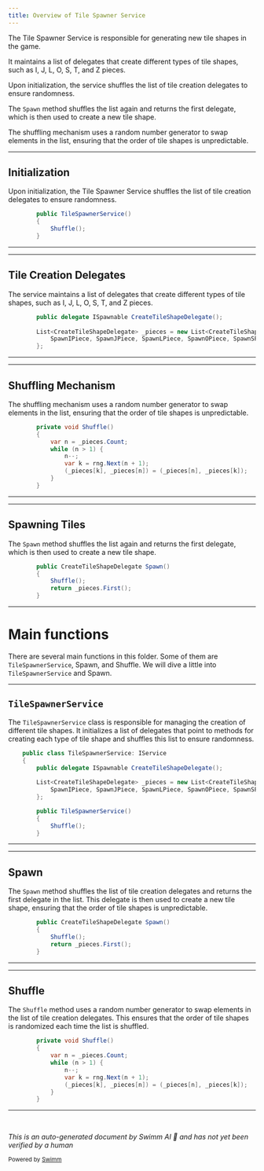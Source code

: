 ```yaml
---
title: Overview of Tile Spawner Service
---
```

The Tile Spawner Service is responsible for generating new tile shapes in the game.

It maintains a list of delegates that create different types of tile shapes, such as I, J, L, O, S, T, and Z pieces.

Upon initialization, the service shuffles the list of tile creation delegates to ensure randomness.

The <SwmToken path="unity/four-block/Assets/game/logic/tilespawner/TileSpawnerService.cs" pos="31:5:5" line-data="        public CreateTileShapeDelegate Spawn()">`Spawn`</SwmToken> method shuffles the list again and returns the first delegate, which is then used to create a new tile shape.

The shuffling mechanism uses a random number generator to swap elements in the list, ensuring that the order of tile shapes is unpredictable.

<SwmSnippet path="/unity/four-block/Assets/game/logic/tilespawner/TileSpawnerService.cs" line="18">

---

## Initialization

Upon initialization, the Tile Spawner Service shuffles the list of tile creation delegates to ensure randomness.

```c#
        public TileSpawnerService()
        {
            Shuffle();
        }
```

---

</SwmSnippet>

<SwmSnippet path="/unity/four-block/Assets/game/logic/tilespawner/TileSpawnerService.cs" line="12">

---

## Tile Creation Delegates

The service maintains a list of delegates that create different types of tile shapes, such as I, J, L, O, S, T, and Z pieces.

```c#
        public delegate ISpawnable CreateTileShapeDelegate();
        
        List<CreateTileShapeDelegate> _pieces = new List<CreateTileShapeDelegate>{
            SpawnIPiece, SpawnJPiece, SpawnLPiece, SpawnOPiece, SpawnSPiece, SpawnTPiece, SpawnZPiece
        };
```

---

</SwmSnippet>

<SwmSnippet path="/unity/four-block/Assets/game/logic/tilespawner/TileSpawnerService.cs" line="38">

---

## Shuffling Mechanism

The shuffling mechanism uses a random number generator to swap elements in the list, ensuring that the order of tile shapes is unpredictable.

```c#
        private void Shuffle()  
        {  
            var n = _pieces.Count;  
            while (n > 1) {  
                n--;  
                var k = rng.Next(n + 1);  
                (_pieces[k], _pieces[n]) = (_pieces[n], _pieces[k]);
            }  
        }
```

---

</SwmSnippet>

<SwmSnippet path="/unity/four-block/Assets/game/logic/tilespawner/TileSpawnerService.cs" line="31">

---

## Spawning Tiles

The <SwmToken path="unity/four-block/Assets/game/logic/tilespawner/TileSpawnerService.cs" pos="31:5:5" line-data="        public CreateTileShapeDelegate Spawn()">`Spawn`</SwmToken> method shuffles the list again and returns the first delegate, which is then used to create a new tile shape.

```c#
        public CreateTileShapeDelegate Spawn()
        {
            Shuffle();
            return _pieces.First();
        }
```

---

</SwmSnippet>

# Main functions

There are several main functions in this folder. Some of them are <SwmToken path="unity/four-block/Assets/game/logic/tilespawner/TileSpawnerService.cs" pos="10:5:5" line-data="    public class TileSpawnerService: IService">`TileSpawnerService`</SwmToken>, Spawn, and Shuffle. We will dive a little into <SwmToken path="unity/four-block/Assets/game/logic/tilespawner/TileSpawnerService.cs" pos="10:5:5" line-data="    public class TileSpawnerService: IService">`TileSpawnerService`</SwmToken> and Spawn.

<SwmSnippet path="/unity/four-block/Assets/game/logic/tilespawner/TileSpawnerService.cs" line="10">

---

## <SwmToken path="unity/four-block/Assets/game/logic/tilespawner/TileSpawnerService.cs" pos="10:5:5" line-data="    public class TileSpawnerService: IService">`TileSpawnerService`</SwmToken>

The <SwmToken path="unity/four-block/Assets/game/logic/tilespawner/TileSpawnerService.cs" pos="10:5:5" line-data="    public class TileSpawnerService: IService">`TileSpawnerService`</SwmToken> class is responsible for managing the creation of different tile shapes. It initializes a list of delegates that point to methods for creating each type of tile shape and shuffles this list to ensure randomness.

```c#
    public class TileSpawnerService: IService
    {
        public delegate ISpawnable CreateTileShapeDelegate();
        
        List<CreateTileShapeDelegate> _pieces = new List<CreateTileShapeDelegate>{
            SpawnIPiece, SpawnJPiece, SpawnLPiece, SpawnOPiece, SpawnSPiece, SpawnTPiece, SpawnZPiece
        };

        public TileSpawnerService()
        {
            Shuffle();
        }
```

---

</SwmSnippet>

<SwmSnippet path="/unity/four-block/Assets/game/logic/tilespawner/TileSpawnerService.cs" line="31">

---

## Spawn

The <SwmToken path="unity/four-block/Assets/game/logic/tilespawner/TileSpawnerService.cs" pos="31:5:5" line-data="        public CreateTileShapeDelegate Spawn()">`Spawn`</SwmToken> method shuffles the list of tile creation delegates and returns the first delegate in the list. This delegate is then used to create a new tile shape, ensuring that the order of tile shapes is unpredictable.

```c#
        public CreateTileShapeDelegate Spawn()
        {
            Shuffle();
            return _pieces.First();
        }
```

---

</SwmSnippet>

<SwmSnippet path="/unity/four-block/Assets/game/logic/tilespawner/TileSpawnerService.cs" line="38">

---

## Shuffle

The <SwmToken path="unity/four-block/Assets/game/logic/tilespawner/TileSpawnerService.cs" pos="38:5:5" line-data="        private void Shuffle()  ">`Shuffle`</SwmToken> method uses a random number generator to swap elements in the list of tile creation delegates. This ensures that the order of tile shapes is randomized each time the list is shuffled.

```c#
        private void Shuffle()  
        {  
            var n = _pieces.Count;  
            while (n > 1) {  
                n--;  
                var k = rng.Next(n + 1);  
                (_pieces[k], _pieces[n]) = (_pieces[n], _pieces[k]);
            }  
        }
```

---

</SwmSnippet>

&nbsp;

*This is an auto-generated document by Swimm AI 🌊 and has not yet been verified by a human*

<SwmMeta version="3.0.0" repo-id="Z2l0aHViJTNBJTNBREVNTy1ncmF2aXR5LWN1YmVzJTNBJTNBc3dpbW1pbw==" repo-name="DEMO-gravity-cubes" doc-type="overview"><sup>Powered by [Swimm](/)</sup></SwmMeta>
